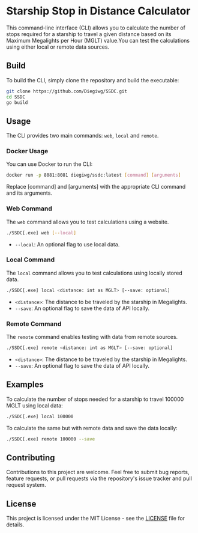 # Starship Stop in Distance Calculator

This command-line interface (CLI) allows you to calculate the number of stops required for a starship to travel a given distance based on its Maximum Megalights per Hour (MGLT) value.You can test the calculations using either local or remote data sources.

## Build

To build the CLI, simply clone the repository and build the executable:

```bash
git clone https://github.com/Diegiwg/SSDC.git
cd SSDC
go build
```

## Usage

The CLI provides two main commands: `web`, `local` and `remote`.

### Docker Usage

You can use Docker to run the CLI:

```bash
docker run -p 8081:8081 diegiwg/ssdc:latest [command] [arguments]
```

Replace [command] and [arguments] with the appropriate CLI command and its arguments.

### Web Command

The `web` command allows you to test calculations using a website.

```bash
./SSDC[.exe] web [--local]
```

- `--local`: An optional flag to use local data.

### Local Command

The `local` command allows you to test calculations using locally stored data.

```bash
./SSDC[.exe] local <distance: int as MGLT> [--save: optional]
```

- `<distance>`: The distance to be traveled by the starship in Megalights.
- `--save`: An optional flag to save the data of API locally.

### Remote Command

The `remote` command enables testing with data from remote sources.

```bash
./SSDC[.exe] remote <distance: int as MGLT> [--save: optional]
```

- `<distance>`: The distance to be traveled by the starship in Megalights.
- `--save`: An optional flag to save the data of API locally.

## Examples

To calculate the number of stops needed for a starship to travel 100000 MGLT using local data:

```bash
./SSDC[.exe] local 100000
```

To calculate the same but with remote data and save the data locally:

```bash
./SSDC[.exe] remote 100000 --save
```

## Contributing

Contributions to this project are welcome. Feel free to submit bug reports, feature requests, or pull requests via the repository's issue tracker and pull request system.

## License

This project is licensed under the MIT License - see the [LICENSE](LICENSE) file for details.
